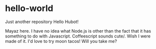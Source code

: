 # hello-world
Just another repository
Hello Hubot!

Mayaz here. I have no idea what Node.js is other than the fact that it has something to do with Javascript. Coffeescript sounds cute/.
Wish I were made of it. I'd love to try moon tacos! Will you take me?
